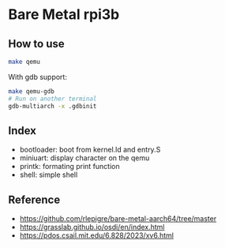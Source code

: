 # Bare Metal rpi3b

## How to use

```sh
make qemu
```

With gdb support:

```sh
make qemu-gdb
# Run on another terminal
gdb-multiarch -x .gdbinit
```

## Index

- bootloader: boot from kernel.ld and entry.S
- miniuart: display character on the qemu
- printk: formating print function
- shell: simple shell

## Reference

- https://github.com/rlepigre/bare-metal-aarch64/tree/master
- https://grasslab.github.io/osdi/en/index.html
- https://pdos.csail.mit.edu/6.828/2023/xv6.html